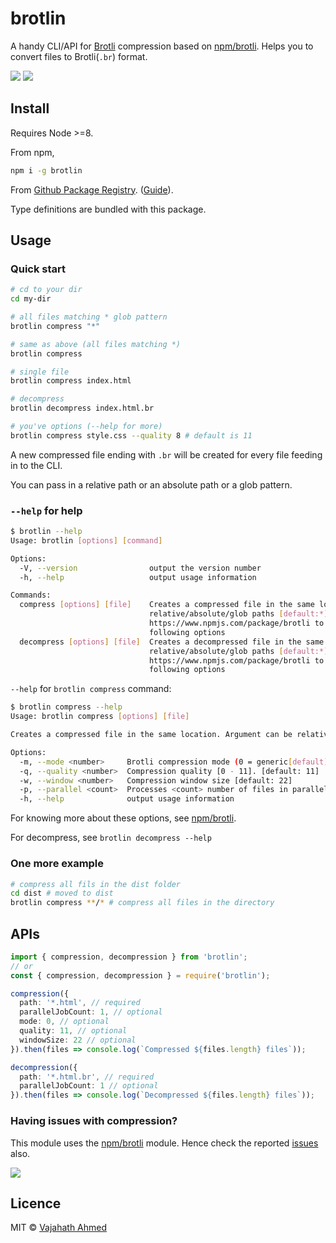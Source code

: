 # brotlin

A handy CLI/API for [Brotli](https://github.com/google/brotli) compression based on [npm/brotli](https://www.npmjs.com/package/brotli). Helps you to convert files to Brotli(`.br`) format.

![](https://github.com/vajahath/brotlin/workflows/Build/badge.svg) [![](https://img.shields.io/badge/TypeScript-Ready-blue.svg)](https://www.typescriptlang.org/)

## Install

Requires Node >=8.

From npm,

```sh
npm i -g brotlin
```

From [Github Package Registry](https://github.com/vajahath/brotlin/packages). ([Guide](https://help.github.com/en/github/managing-packages-with-github-packages/configuring-npm-for-use-with-github-packages)).

Type definitions are bundled with this package.

## Usage

### Quick start

```bash
# cd to your dir
cd my-dir

# all files matching * glob pattern
brotlin compress "*"

# same as above (all files matching *)
brotlin compress

# single file
brotlin compress index.html

# decompress
brotlin decompress index.html.br

# you've options (--help for more)
brotlin compress style.css --quality 8 # default is 11
```

A new compressed file ending with `.br` will be created for every file feeding in to the CLI.

You can pass in a relative path or an absolute path or a glob pattern.

### `--help` for help

```bash
$ brotlin --help
Usage: brotlin [options] [command]

Options:
  -V, --version                output the version number
  -h, --help                   output usage information

Commands:
  compress [options] [file]    Creates a compressed file in the same location. Argument can be
                               relative/absolute/glob paths [default:*]. Check
                               https://www.npmjs.com/package/brotli to know more about the
                               following options
  decompress [options] [file]  Creates a decompressed file in the same location. Argument can be
                               relative/absolute/glob paths [default:*]. Check
                               https://www.npmjs.com/package/brotli to know more about the
                               following options
```

`--help` for `brotlin compress` command:

```bash
$ brotlin compress --help
Usage: brotlin compress [options] [file]

Creates a compressed file in the same location. Argument can be relative/absolute/glob paths [default:*]. Check https://www.npmjs.com/package/brotli to know more about the following options

Options:
  -m, --mode <number>     Brotli compression mode (0 = generic[default], 1 = text, 2 = font (WOFF2))
  -q, --quality <number>  Compression quality [0 - 11]. [default: 11]
  -w, --window <number>   Compression window size [default: 22]
  -p, --parallel <count>  Processes <count> number of files in parallel. [default: 1]
  -h, --help              output usage information
```

For knowing more about these options, see [npm/brotli](https://www.npmjs.com/package/brotli).

For decompress, see `brotlin decompress --help`

### One more example

```bash
# compress all fils in the dist folder
cd dist # moved to dist
brotlin compress **/* # compress all files in the directory
```

## APIs

```ts
import { compression, decompression } from 'brotlin';
// or
const { compression, decompression } = require('brotlin');

compression({
  path: '*.html', // required
  parallelJobCount: 1, // optional
  mode: 0, // optional
  quality: 11, // optional
  windowSize: 22 // optional
}).then(files => console.log(`Compressed ${files.length} files`));

decompression({
  path: '*.html.br', // required
  parallelJobCount: 1 // optional
}).then(files => console.log(`Decompressed ${files.length} files`));
```

### Having issues with compression?

This module uses the [npm/brotli](https://www.npmjs.com/package/brotli) module. Hence check the reported [issues](https://github.com/foliojs/brotli.js/issues) also.

[![](https://img.shields.io/badge/built%20with-ts--np%203-lightgrey?style=flat-square)](https://github.com/vajahath/generator-ts-np) <!--(TSNP VERSION: 3.2.0)-->

## Licence

MIT &copy; [Vajahath Ahmed](https://twitter.com/vajahath7)
